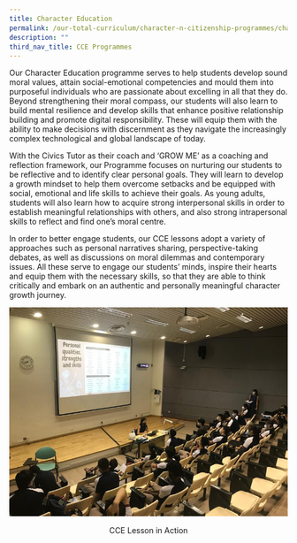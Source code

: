 ```yaml
---
title: Character Education
permalink: /our-total-curriculum/character-n-citizenship-programmes/character-education
description: ""
third_nav_title: CCE Programmes
---
```

Our Character Education programme serves to help students develop sound moral values, attain social-emotional competencies and mould them into purposeful individuals who are passionate about excelling in all that they do. Beyond strengthening their moral compass, our students will also learn to build mental resilience and develop skills that enhance positive relationship building and promote digital responsibility. These will equip them with the ability to make decisions with discernment as they navigate the increasingly complex technological and global landscape of today.  
  
With the Civics Tutor as their coach and ‘GROW ME’ as a coaching and reflection framework, our Programme focuses on nurturing our students to be reflective and to identify clear personal goals. They will learn to develop a growth mindset to help them overcome setbacks and be equipped with social, emotional and life skills to achieve their goals. As young adults, students will also learn how to acquire strong interpersonal skills in order to establish meaningful relationships with others, and also strong intrapersonal skills to reflect and find one’s moral centre.  
  
In order to better engage students, our CCE lessons adopt a variety of approaches such as personal narratives sharing, perspective-taking debates, as well as discussions on moral dilemmas and contemporary issues. All these serve to engage our students’ minds, inspire their hearts and equip them with the necessary skills, so that they are able to think critically and embark on an authentic and personally meaningful character growth journey.

![](/images/TMJC-CCP_CharacterEducation_03.jpeg)
<center>CCE Lesson in Action </center>

